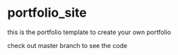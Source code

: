 # portfolio_site
this is the portfolio template to create your own portfolio


check out master branch to see the code 
